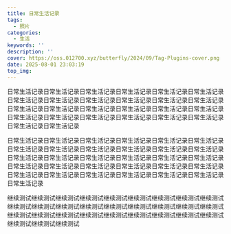 ```yaml
---
title: 日常生活记录
tags:
  - 照片
categories:
  - 生活
keywords: ''
description: ''
cover: https://oss.012700.xyz/butterfly/2024/09/Tag-Plugins-cover.png
date: 2025-08-01 23:03:19
top_img:
---
```

日常生活记录日常生活记录日常生活记录日常生活记录日常生活记录日常生活记录日常生活记录日常生活记录日常生活记录日常生活记录日常生活记录日常生活记录日常生活记录日常生活记录日常生活记录日常生活记录日常生活记录日常生活记录日常生活记录日常生活记录日常生活记录日常生活记录日常生活记录日常生活记录日常生活记录日常生活记录

日常生活记录日常生活记录日常生活记录日常生活记录日常生活记录日常生活记录日常生活记录日常生活记录日常生活记录日常生活记录日常生活记录日常生活记录日常生活记录日常生活记录日常生活记录日常生活记录日常生活记录日常生活记录日常生活记录日常生活记录日常生活记录日常生活记录日常生活记录日常生活记录日常生活记录日常生活记录日常生活记录日常生活记录日常生活记录日常生活记录日常生活记录

继续测试继续测试继续测试继续测试继续测试继续测试继续测试继续测试继续测试继续测试继续测试继续测试继续测试继续测试继续测试继续测试继续测试继续测试继续测试继续测试继续测试继续测试继续测试继续测试继续测试继续测试继续测试继续测试继续测试继续测试
